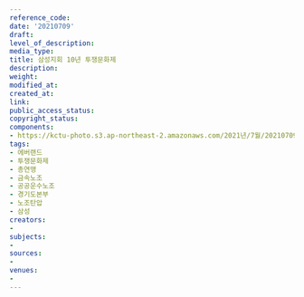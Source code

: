 ```yaml
---
reference_code: 
date: '20210709'
draft: 
level_of_description: 
media_type: 
title: 삼성지회 10년 투쟁문화제
description: 
weight: 
modified_at: 
created_at: 
link: 
public_access_status: 
copyright_status: 
components:
- https://kctu-photo.s3.ap-northeast-2.amazonaws.com/2021년/7월/20210709-삼성지회+10년+투쟁문화제_에버랜드_투쟁문화제_총연맹_금속노조_공공운수노조_경기도본부_노조탄압_삼성/photo_2021-07-12_12-22-47.jpg
tags:
- 에버랜드
- 투쟁문화제
- 총연맹
- 금속노조
- 공공운수노조
- 경기도본부
- 노조탄압
- 삼성
creators:
- 
subjects:
- 
sources:
- 
venues:
- 
---
```

